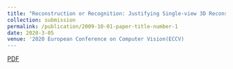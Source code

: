 ```yaml
---
title: "Reconstruction or Recognition: Justifying Single-view 3D Reconstruction Networks"
collection: submission
permalink: /publication/2009-10-01-paper-title-number-1
date: 2020-3-05
venue: '2020 European Conference on Computer Vision(ECCV)
---
```

[PDF](https://YefanZhou.github.io/files/reconstruction_or_recognition_justifying_single_view_3d_reconstruction_networks.pdf)

